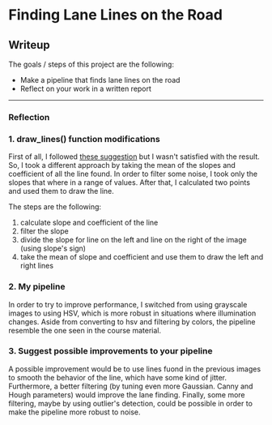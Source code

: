 # **Finding Lane Lines on the Road** 

## Writeup

The goals / steps of this project are the following:
* Make a pipeline that finds lane lines on the road
* Reflect on your work in a written report

---

### Reflection

### 1. draw_lines() function modifications

First of all, I followed [these suggestion](https://knowledge.udacity.com/questions/18578) but I wasn't satisfied with
the result. So, I took a different approach by taking the mean of the slopes and coefficient of all the line found.
In order to filter some noise, I took only the slopes that where in a range of values. After that, I calculated two points and used them to draw the line.

The steps are the following:

1. calculate slope and coefficient of the line
2. filter the slope
3. divide the slope for line on the left and line on the right of the image (using slope's sign)
4. take the mean of slope and coefficient and use them to draw the left and right lines

### 2. My pipeline

In order to try to improve performance, I switched from using grayscale images to using HSV, which is more robust
in situations where illumination changes. Aside from converting to hsv and filtering by colors, the pipeline resemble
the one seen in the course material.

### 3. Suggest possible improvements to your pipeline

A possible improvement would be to use lines fuond in the previous images to smooth the behavior of the line, which have some kind of jitter. Furthermore, a better filtering (by tuning even more Gaussian. Canny and Hough parameters) would improve the lane finding. Finally, some more filtering, maybe by using outlier's detection, could be possible in order to make the pipeline more robust to noise.
